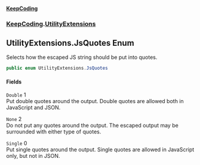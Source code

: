 #### [KeepCoding](index.md 'index')
### [KeepCoding](KeepCoding.md 'KeepCoding').[UtilityExtensions](UtilityExtensions.md 'KeepCoding.UtilityExtensions')
## UtilityExtensions.JsQuotes Enum
Selects how the escaped JS string should be put into quotes.
```csharp
public enum UtilityExtensions.JsQuotes

```
#### Fields
<a name='KeepCoding_UtilityExtensions_JsQuotes_Double'></a>
`Double` 1  
Put double quotes around the output. Double quotes are allowed both in JavaScript and JSON.
  
<a name='KeepCoding_UtilityExtensions_JsQuotes_None'></a>
`None` 2  
Do not put any quotes around the output. The escaped output may be surrounded with either type of quotes.
  
<a name='KeepCoding_UtilityExtensions_JsQuotes_Single'></a>
`Single` 0  
Put single quotes around the output. Single quotes are allowed in JavaScript only, but not in JSON.
  
